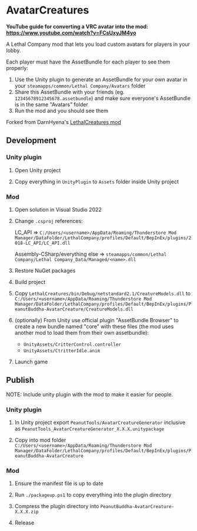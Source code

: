 # AvatarCreatures

**YouTube guide for converting a VRC avatar into the mod: https://www.youtube.com/watch?v=FCsUxyJM4yo**

A Lethal Company mod that lets you load custom avatars for players in your lobby.

Each player must have the AssetBundle for each player to see them properly:

1. Use the Unity plugin to generate an AssetBundle for your own avatar in your `steamapps/common/Lethal Company/Avatars` folder
2. Share this AssetBundle with your friends (eg. `12345678912345678.assetbundle`) and make sure everyone's AssetBundle is in the same "Avatars" folder
3. Run the mod and you should see them

Forked from DarnHyena's [LethalCreatures mod](https://github.com/DarnHyena/LethalCreatures)

## Development

### Unity plugin

1. Open Unity project

2. Copy everything in `UnityPlugin` to `Assets` folder inside Unity project

### Mod

1. Open solution in Visual Studio 2022
2. Change `.csproj` references:

   LC_API => `C:/Users/<username>/AppData/Roaming/Thunderstore Mod Manager/DataFolder/LethalCompany/profiles/Default/BepInEx/plugins/2018-LC_API/LC_API.dll`

   Assembly-CSharp/everything else => `steamapps/common/Lethal Company/Lethal Company_Data/Managed/<name>.dll`

3. Restore NuGet packages
4. Build project
5. Copy `LethalCreatures/bin/Debug/netstandard2.1/CreatureModels.dll` to `C:/Users/<username>/AppData/Roaming/Thunderstore Mod Manager/DataFolder/LethalCompany/profiles/Default/BepInEx/plugins/PeanutBuddha-AvatarCreature/CreatureModels.dll`
6. (optionally) From Unity use official plugin "AssetBundle Browser" to create a new bundle named "core" with these files (the mod uses another mod to load them from their own assetbundle):

   - `UnityAssets/CritterControl.controller`
   - `UnityAssets/CtritterIdle.anim`

7. Launch game

## Publish

NOTE: Include unity plugin with the mod to make it easier for people.

### Unity plugin

1. In Unity project export `PeanutTools/AvatarCreatureGenerator` inclusive as `PeanutTools_AvatarCreatureGenerator_X.X.X.unitypackage`

2. Copy into mod folder `C:/Users/<username>/AppData/Roaming/Thunderstore Mod Manager/DataFolder/LethalCompany/profiles/Default/BepInEx/plugins/PeanutBuddha-AvatarCreature`

### Mod

1. Ensure the manifest file is up to date

2. Run `./packageup.ps1` to copy everything into the plugin directory

3. Compress the plugin directory into `PeanutBuddha-AvatarCreature-X.X.X.zip`

4. Release
